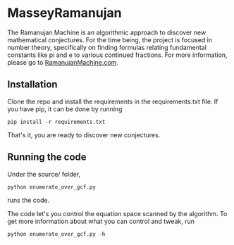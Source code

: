 # MasseyRamanujan

The Ramanujan Machine is an algorithmic approach to discover new mathematical conjectures. For the time being, the project is focused in number theory, specifically on finding formulas relating fundamental constants like pi and e to various continued fractions. For more information, please go to [RamanujanMachine.com](https://www.RamanujanMachine.com).

## Installation

Clone the repo and install the requirements in the requirements.txt file. If you have pip, it can be done by running
```
pip install -r requirements.txt
```
That's it, you are ready to discover new conjectures.

## Running the code

Under the source/ folder,
```python
python enumerate_over_gcf.py
```
runs the code.

The code let's you control the equation space scanned by the algorithm. To get more information about what you can control and tweak, run
```python
python enumerate_over_gcf.py -h
```
